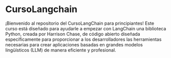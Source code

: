 # CursoLangchain
¡Bienvenido al repositorio del CursoLangChain para principiantes! 
Este curso está diseñado para ayudarle a empezar con LangChain una biblioteca Python, creada por Harrison Chase, de código abierto diseñada específicamente para proporcionar a los desarrolladores las herramientas necesarias para crear aplicaciones basadas en grandes modelos lingüísticos (LLM) de manera eficiente y profesional.
